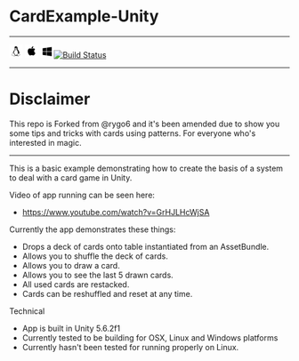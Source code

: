 # CardExample-Unity

-------

![Image of Yaktocat](./misc/Font-Awesome/linux.png) ![Image of Yaktocat](./misc/Font-Awesome/apple.png) ![Image of Yaktocat](./misc/Font-Awesome/windows.png)[![Build Status](https://travis-ci.org/LoOnyBiker/CardExample-Unity.svg?branch=master)](https://travis-ci.org/LoOnyBiker/CardExample-Unity)

-------

# Disclaimer

This repo is Forked from @rygo6 and it's been amended due to show you some tips and tricks with cards using patterns. For everyone who's interested in magic.

-------

This is a basic example demonstrating how to create the basis of a system to deal with a card game in Unity.

Video of app running can be seen here:
- https://www.youtube.com/watch?v=GrHJLHcWjSA

Currently the app demonstrates these things:
- Drops a deck of cards onto table instantiated from an AssetBundle.
- Allows you to shuffle the deck of cards.
- Allows you to draw a card.
- Allows you to see the last 5 drawn cards.
- All used cards are restacked.
- Cards can be reshuffled and reset at any time.

Technical
- App is built in Unity 5.6.2f1
- Currently tested to be building for OSX, Linux and Windows platforms
- Currently hasn't been tested for running properly on Linux.
